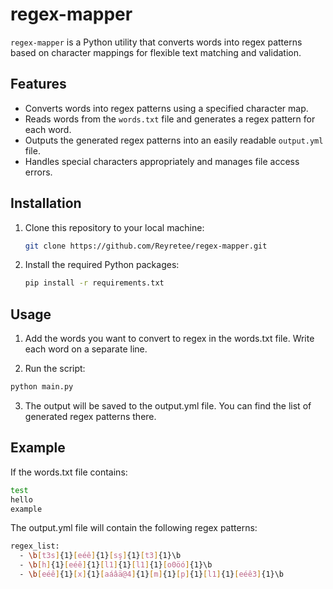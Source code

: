 # regex-mapper

`regex-mapper` is a Python utility that converts words into regex patterns based on character mappings for flexible text matching and validation.

## Features

- Converts words into regex patterns using a specified character map.
- Reads words from the `words.txt` file and generates a regex pattern for each word.
- Outputs the generated regex patterns into an easily readable `output.yml` file.
- Handles special characters appropriately and manages file access errors.

## Installation

1. Clone this repository to your local machine:

   ```bash
   git clone https://github.com/Reyretee/regex-mapper.git
   ```

2. Install the required Python packages:
   ```bash
   pip install -r requirements.txt
   ```

## Usage

1. Add the words you want to convert to regex in the words.txt file. Write each word on a separate line.

2. Run the script:
  ```bash
  python main.py
  ```

3. The output will be saved to the output.yml file. You can find the list of generated regex patterns there.


## Example

If the words.txt file contains:
```bash
test
hello
example
```
The output.yml file will contain the following regex patterns:
```bash
regex_list:
  - \b[t3s]{1}[eéê]{1}[sş]{1}[t3]{1}\b
  - \b[h]{1}[eéê]{1}[l1]{1}[l1]{1}[o0öó]{1}\b
  - \b[eéê]{1}[x]{1}[aáâä@4]{1}[m]{1}[p]{1}[l1]{1}[eéê3]{1}\b
  ```


